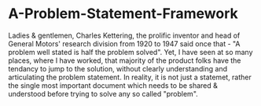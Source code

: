 # A-Problem-Statement-Framework

Ladies & gentlemen, Charles Kettering, the prolific inventor and head of General Motors' research division from 1920 to 1947 said once that - "A problem well stated is half the problem solved". Yet, I have seen at so many places, where I have worked, that majority of the product folks have the tendancy to jump to the solution, without clearly understanding and articulating the problem statement. In reality, it is not just a statemet, rather the single most important document which needs to be shared & understood before trying to solve any so called "problem".
